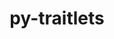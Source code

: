 ---
title: "py-traitlets"
layout: cache
categories: [package, develop-2024-03-03]
meta: {"versions": ["5.1.1", "5.9.0"], "compilers": ["gcc@=11.1.0", "gcc@=11.4.0", "gcc@=7.3.1", "gcc@=9.4.0", "oneapi@=2024.0.0"], "oss": ["amzn2", "ubuntu20.04", "ubuntu22.04"], "platforms": ["linux"], "targets": ["aarch64", "neoverse_n1", "neoverse_v1", "neoverse_v2", "ppc64le", "x86_64_v3"], "stacks": ["aws-isc", "aws-isc-aarch64", "data-vis-sdk", "e4s", "e4s-neoverse-v2", "e4s-neoverse_v1", "e4s-oneapi", "e4s-power", "root"], "num_specs": 17, "num_specs_by_stack": {"root": 17, "aws-isc-aarch64": 2, "aws-isc": 1, "e4s-power": 2, "data-vis-sdk": 2, "e4s-neoverse_v1": 2, "e4s-neoverse-v2": 2, "e4s": 3, "e4s-oneapi": 3}}
spec_details: [{"hash": "pwmjp5tknrakgh6rzriynmpalojkfwgx", "compiler": "gcc@=7.3.1", "versions": ["5.9.0"], "os": "amzn2", "platform": "linux", "target": "aarch64", "variants": ["build_system=python_pip"], "stacks": ["root", "aws-isc-aarch64"], "size": "-", "tarball": "https://binaries.spack.io/releases/develop-2024-03-03/build_cache/linux-amzn2-aarch64/gcc-7.3.1/py-traitlets-5.9.0/linux-amzn2-aarch64-gcc-7.3.1-py-traitlets-5.9.0-pwmjp5tknrakgh6rzriynmpalojkfwgx.spack"}, {"hash": "6x7ng7cp6obb5d5lwldaiycl5ggztdxt", "compiler": "gcc@=7.3.1", "versions": ["5.9.0"], "os": "amzn2", "platform": "linux", "target": "neoverse_n1", "variants": ["build_system=python_pip"], "stacks": ["root", "aws-isc-aarch64"], "size": "-", "tarball": "https://binaries.spack.io/releases/develop-2024-03-03/build_cache/linux-amzn2-neoverse_n1/gcc-7.3.1/py-traitlets-5.9.0/linux-amzn2-neoverse_n1-gcc-7.3.1-py-traitlets-5.9.0-6x7ng7cp6obb5d5lwldaiycl5ggztdxt.spack"}, {"hash": "osisp3y3a2a6yelxvllkdcdanq2hwjqi", "compiler": "gcc@=7.3.1", "versions": ["5.9.0"], "os": "amzn2", "platform": "linux", "target": "x86_64_v3", "variants": ["build_system=python_pip"], "stacks": ["aws-isc", "root"], "size": "-", "tarball": "https://binaries.spack.io/releases/develop-2024-03-03/build_cache/linux-amzn2-x86_64_v3/gcc-7.3.1/py-traitlets-5.9.0/linux-amzn2-x86_64_v3-gcc-7.3.1-py-traitlets-5.9.0-osisp3y3a2a6yelxvllkdcdanq2hwjqi.spack"}, {"hash": "3cbxsies6ayfpd574zrgobfhze7mk3e3", "compiler": "gcc@=9.4.0", "versions": ["5.9.0"], "os": "ubuntu20.04", "platform": "linux", "target": "ppc64le", "variants": ["build_system=python_pip"], "stacks": ["root", "e4s-power"], "size": "-", "tarball": "https://binaries.spack.io/releases/develop-2024-03-03/build_cache/linux-ubuntu20.04-ppc64le/gcc-9.4.0/py-traitlets-5.9.0/linux-ubuntu20.04-ppc64le-gcc-9.4.0-py-traitlets-5.9.0-3cbxsies6ayfpd574zrgobfhze7mk3e3.spack"}, {"hash": "ijrdcxw3avgimvltdpjuwuzg6bnktnja", "compiler": "gcc@=9.4.0", "versions": ["5.9.0"], "os": "ubuntu20.04", "platform": "linux", "target": "ppc64le", "variants": ["build_system=python_pip"], "stacks": ["root", "e4s-power"], "size": "-", "tarball": "https://binaries.spack.io/releases/develop-2024-03-03/build_cache/linux-ubuntu20.04-ppc64le/gcc-9.4.0/py-traitlets-5.9.0/linux-ubuntu20.04-ppc64le-gcc-9.4.0-py-traitlets-5.9.0-ijrdcxw3avgimvltdpjuwuzg6bnktnja.spack"}, {"hash": "y7kiqja3ulqq557jtg5smm652y7s7q5k", "compiler": "gcc@=11.1.0", "versions": ["5.9.0"], "os": "ubuntu20.04", "platform": "linux", "target": "x86_64_v3", "variants": ["build_system=python_pip"], "stacks": ["root", "data-vis-sdk"], "size": "-", "tarball": "https://binaries.spack.io/releases/develop-2024-03-03/build_cache/linux-ubuntu20.04-x86_64_v3/gcc-11.1.0/py-traitlets-5.9.0/linux-ubuntu20.04-x86_64_v3-gcc-11.1.0-py-traitlets-5.9.0-y7kiqja3ulqq557jtg5smm652y7s7q5k.spack"}, {"hash": "asicyw6xubpz4azaldatkuvcjgek4tol", "compiler": "gcc@=11.1.0", "versions": ["5.9.0"], "os": "ubuntu20.04", "platform": "linux", "target": "x86_64_v3", "variants": ["build_system=python_pip"], "stacks": ["root", "data-vis-sdk"], "size": "-", "tarball": "https://binaries.spack.io/releases/develop-2024-03-03/build_cache/linux-ubuntu20.04-x86_64_v3/gcc-11.1.0/py-traitlets-5.9.0/linux-ubuntu20.04-x86_64_v3-gcc-11.1.0-py-traitlets-5.9.0-asicyw6xubpz4azaldatkuvcjgek4tol.spack"}, {"hash": "2slyxjpsumn7qklledfyxcvgflwqrr7f", "compiler": "gcc@=11.4.0", "versions": ["5.9.0"], "os": "ubuntu22.04", "platform": "linux", "target": "neoverse_v1", "variants": ["build_system=python_pip"], "stacks": ["e4s-neoverse_v1", "root"], "size": "-", "tarball": "https://binaries.spack.io/releases/develop-2024-03-03/build_cache/linux-ubuntu22.04-neoverse_v1/gcc-11.4.0/py-traitlets-5.9.0/linux-ubuntu22.04-neoverse_v1-gcc-11.4.0-py-traitlets-5.9.0-2slyxjpsumn7qklledfyxcvgflwqrr7f.spack"}, {"hash": "4fj3zcegradwpophgjs6tahxtrulolca", "compiler": "gcc@=11.4.0", "versions": ["5.9.0"], "os": "ubuntu22.04", "platform": "linux", "target": "neoverse_v1", "variants": ["build_system=python_pip"], "stacks": ["e4s-neoverse_v1", "root"], "size": "-", "tarball": "https://binaries.spack.io/releases/develop-2024-03-03/build_cache/linux-ubuntu22.04-neoverse_v1/gcc-11.4.0/py-traitlets-5.9.0/linux-ubuntu22.04-neoverse_v1-gcc-11.4.0-py-traitlets-5.9.0-4fj3zcegradwpophgjs6tahxtrulolca.spack"}, {"hash": "weq6p4mln5aqwc3na7ienhq2nxwhc2zq", "compiler": "gcc@=11.4.0", "versions": ["5.9.0"], "os": "ubuntu22.04", "platform": "linux", "target": "neoverse_v2", "variants": ["build_system=python_pip"], "stacks": ["root", "e4s-neoverse-v2"], "size": "-", "tarball": "https://binaries.spack.io/releases/develop-2024-03-03/build_cache/linux-ubuntu22.04-neoverse_v2/gcc-11.4.0/py-traitlets-5.9.0/linux-ubuntu22.04-neoverse_v2-gcc-11.4.0-py-traitlets-5.9.0-weq6p4mln5aqwc3na7ienhq2nxwhc2zq.spack"}, {"hash": "cqraqr5kecb2bdun6qm63jseln26mu53", "compiler": "gcc@=11.4.0", "versions": ["5.9.0"], "os": "ubuntu22.04", "platform": "linux", "target": "neoverse_v2", "variants": ["build_system=python_pip"], "stacks": ["root", "e4s-neoverse-v2"], "size": "-", "tarball": "https://binaries.spack.io/releases/develop-2024-03-03/build_cache/linux-ubuntu22.04-neoverse_v2/gcc-11.4.0/py-traitlets-5.9.0/linux-ubuntu22.04-neoverse_v2-gcc-11.4.0-py-traitlets-5.9.0-cqraqr5kecb2bdun6qm63jseln26mu53.spack"}, {"hash": "6b2drw4zvqh4qrxmbvss7iv3oskfub4z", "compiler": "gcc@=11.4.0", "versions": ["5.9.0"], "os": "ubuntu22.04", "platform": "linux", "target": "x86_64_v3", "variants": ["build_system=python_pip"], "stacks": ["e4s", "root"], "size": "-", "tarball": "https://binaries.spack.io/releases/develop-2024-03-03/build_cache/linux-ubuntu22.04-x86_64_v3/gcc-11.4.0/py-traitlets-5.9.0/linux-ubuntu22.04-x86_64_v3-gcc-11.4.0-py-traitlets-5.9.0-6b2drw4zvqh4qrxmbvss7iv3oskfub4z.spack"}, {"hash": "4tmd4yc6rav6cv7rtkzexviwvhdhazlm", "compiler": "gcc@=11.4.0", "versions": ["5.9.0"], "os": "ubuntu22.04", "platform": "linux", "target": "x86_64_v3", "variants": ["build_system=python_pip"], "stacks": ["e4s", "root"], "size": "-", "tarball": "https://binaries.spack.io/releases/develop-2024-03-03/build_cache/linux-ubuntu22.04-x86_64_v3/gcc-11.4.0/py-traitlets-5.9.0/linux-ubuntu22.04-x86_64_v3-gcc-11.4.0-py-traitlets-5.9.0-4tmd4yc6rav6cv7rtkzexviwvhdhazlm.spack"}, {"hash": "ogrxqmkuqd2sgyr7facyctltjuka6xgb", "compiler": "gcc@=11.4.0", "versions": ["5.9.0"], "os": "ubuntu22.04", "platform": "linux", "target": "x86_64_v3", "variants": ["build_system=python_pip"], "stacks": ["e4s", "root"], "size": "-", "tarball": "https://binaries.spack.io/releases/develop-2024-03-03/build_cache/linux-ubuntu22.04-x86_64_v3/gcc-11.4.0/py-traitlets-5.9.0/linux-ubuntu22.04-x86_64_v3-gcc-11.4.0-py-traitlets-5.9.0-ogrxqmkuqd2sgyr7facyctltjuka6xgb.spack"}, {"hash": "g2xo7ehkrqctepxjtlyc6xly3a7ulhyj", "compiler": "oneapi@=2024.0.0", "versions": ["5.9.0"], "os": "ubuntu22.04", "platform": "linux", "target": "x86_64_v3", "variants": ["build_system=python_pip"], "stacks": ["root", "e4s-oneapi"], "size": "-", "tarball": "https://binaries.spack.io/releases/develop-2024-03-03/build_cache/linux-ubuntu22.04-x86_64_v3/oneapi-2024.0.0/py-traitlets-5.9.0/linux-ubuntu22.04-x86_64_v3-oneapi-2024.0.0-py-traitlets-5.9.0-g2xo7ehkrqctepxjtlyc6xly3a7ulhyj.spack"}, {"hash": "jpn5wfgjnarrazmjb2sjawqsdhicniv2", "compiler": "oneapi@=2024.0.0", "versions": ["5.9.0"], "os": "ubuntu22.04", "platform": "linux", "target": "x86_64_v3", "variants": ["build_system=python_pip"], "stacks": ["root", "e4s-oneapi"], "size": "-", "tarball": "https://binaries.spack.io/releases/develop-2024-03-03/build_cache/linux-ubuntu22.04-x86_64_v3/oneapi-2024.0.0/py-traitlets-5.9.0/linux-ubuntu22.04-x86_64_v3-oneapi-2024.0.0-py-traitlets-5.9.0-jpn5wfgjnarrazmjb2sjawqsdhicniv2.spack"}, {"hash": "hk65ntjatte7mw57u2bfyigvo7bm4zm5", "compiler": "oneapi@=2024.0.0", "versions": ["5.1.1"], "os": "ubuntu22.04", "platform": "linux", "target": "x86_64_v3", "variants": ["build_system=python_pip"], "stacks": ["root", "e4s-oneapi"], "size": "-", "tarball": "https://binaries.spack.io/releases/develop-2024-03-03/build_cache/linux-ubuntu22.04-x86_64_v3/oneapi-2024.0.0/py-traitlets-5.1.1/linux-ubuntu22.04-x86_64_v3-oneapi-2024.0.0-py-traitlets-5.1.1-hk65ntjatte7mw57u2bfyigvo7bm4zm5.spack"}]
---